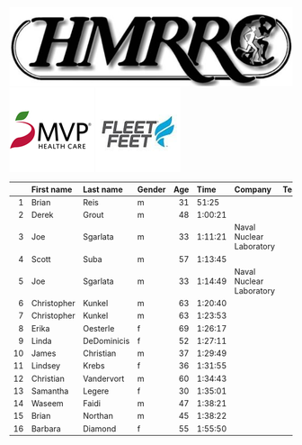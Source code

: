 ![image](hmrrc_65h.jpg) ![image](MVP-1.jpg)  ![image](FF_Logo_Stacked_7-150x118.jpg)  

|    | First name   | Last name   | Gender   |   Age | Time    | Company                  | Team   |   age_grade |
|---:|:-------------|:------------|:---------|------:|:--------|:-------------------------|:-------|------------:|
|  1 | Brian        | Reis        | m        |    31 | 51:25   |                          |        |       78.96 |
|  2 | Derek        | Grout       | m        |    48 | 1:00:21 |                          |        |       74.27 |
|  3 | Joe          | Sgarlata    | m        |    33 | 1:11:21 | Naval Nuclear Laboratory |        |       57.02 |
|  4 | Scott        | Suba        | m        |    57 | 1:13:45 |                          |        |       65.77 |
|  5 | Joe          | Sgarlata    | m        |    33 | 1:14:49 | Naval Nuclear Laboratory |        |       54.38 |
|  6 | Christopher  | Kunkel      | m        |    63 | 1:20:40 |                          |        |       63.62 |
|  7 | Christopher  | Kunkel      | m        |    63 | 1:23:53 |                          |        |       61.18 |
|  8 | Erika        | Oesterle    | f        |    69 | 1:26:17 |                          |        |       76.65 |
|  9 | Linda        | DeDominicis | f        |    52 | 1:27:11 |                          |        |       60.62 |
| 10 | James        | Christian   | m        |    37 | 1:29:49 |                          |        |       45.9  |
| 11 | Lindsey      | Krebs       | f        |    36 | 1:31:55 |                          |        |       50.36 |
| 12 | Christian    | Vandervort  | m        |    60 | 1:34:43 |                          |        |       52.66 |
| 13 | Samantha     | Legere      | f        |    30 | 1:35:01 |                          |        |       48.02 |
| 14 | Waseem       | Faidi       | m        |    47 | 1:38:21 |                          |        |       45.19 |
| 15 | Brian        | Northan     | m        |    45 | 1:38:22 |                          |        |       44.44 |
| 16 | Barbara      | Diamond     | f        |    55 | 1:55:50 |                          |        |       47.3  |